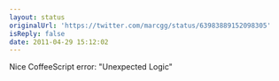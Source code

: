 ```yaml
---
layout: status
originalUrl: 'https://twitter.com/marcgg/status/63983889152098305'
isReply: false
date: 2011-04-29 15:12:02
---
```


Nice CoffeeScript error: "Unexpected Logic"
